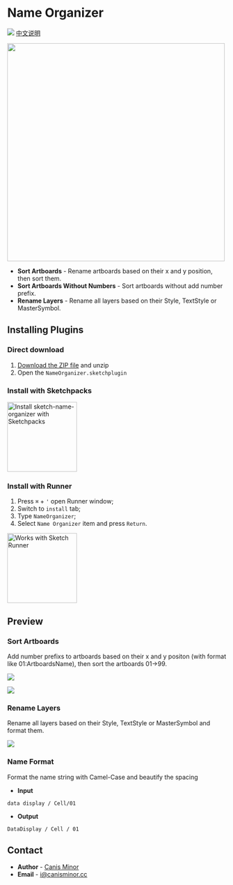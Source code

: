 # Name Organizer

![](https://badges.sketchpacks.com/plugins/cm.sketch.nameorganizer/version.svg) [中文说明](README_zh.md)

<img src="https://o4j4l4n7h.qnssl.com/2017-08-03-cover.png" width="500">

- **Sort Artboards** - Rename artboards based on their x and y position, then sort them.
- **Sort Artboards Without Numbers** - Sort artboards without add number prefix.
- **Rename Layers** - Rename all layers based on their Style, TextStyle or MasterSymbol.

## Installing Plugins

### Direct download

1. [Download the ZIP file](https://github.com/canisminor1990/sketch-name-organizer/archive/master.zip) and unzip
2. Open the `NameOrganizer.sketchplugin`

### Install with Sketchpacks

<a href="https://sketchpacks.com/canisminor1990/sketch-name-organizer/install"><img src="https://sketchpacks-com.s3.amazonaws.com/assets/badges/sketchpacks-badge-install.png" alt="Install sketch-name-organizer with Sketchpacks" width="160"></a>

### Install with Runner

1. Press `⌘` + `'` open Runner window;
2. Switch to `install` tab;
3. Type `NameOrganizer`;
4. Select `Name Organizer` item and press `Return`.

<a href="http://bit.ly/SketchRunnerWebsite"><img src="http://bit.ly/RunnerBadgeBlue" alt="Works with Sketch Runner" width="160"></a>

## Preview

### Sort Artboards

Add number prefixs to artboards based on their x and y positon (with format like 01:ArtboardsName),
then sort the artboards 01->99.

![](https://o4j4l4n7h.qnssl.com/2017-08-03-a_1.png)

![](https://o4j4l4n7h.qnssl.com/2017-08-03-a_2.png)


### Rename Layers

Rename all layers based on their Style, TextStyle or MasterSymbol and format them.

![](https://o4j4l4n7h.qnssl.com/2017-08-03-a_3.png)

### Name Format

Format the name string with Camel-Case and beautify the spacing

- **Input**
```
data display / Cell/01
```
- **Output**
```
DataDisplay / Cell / 01
```

## Contact
- **Author** - [Canis Minor](https://github.com/canisminor1990)
- **Email** - <i@canisminor.cc>
